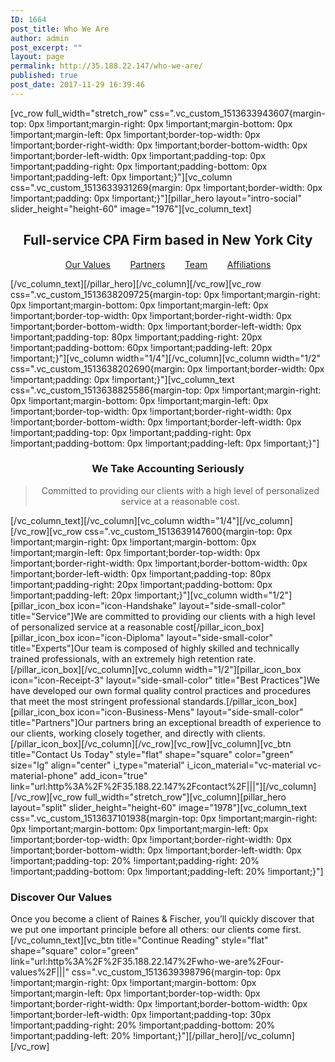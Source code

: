 ```yaml
---
ID: 1664
post_title: Who We Are
author: admin
post_excerpt: ""
layout: page
permalink: http://35.188.22.147/who-we-are/
published: true
post_date: 2017-11-29 16:39:46
---
```

[vc_row full_width="stretch_row" css=".vc_custom_1513633943607{margin-top: 0px !important;margin-right: 0px !important;margin-bottom: 0px !important;margin-left: 0px !important;border-top-width: 0px !important;border-right-width: 0px !important;border-bottom-width: 0px !important;border-left-width: 0px !important;padding-top: 0px !important;padding-right: 0px !important;padding-bottom: 0px !important;padding-left: 0px !important;}"][vc_column css=".vc_custom_1513633931269{margin: 0px !important;border-width: 0px !important;padding: 0px !important;}"][pillar_hero layout="intro-social" slider_height="height-60" image="1976"][vc_column_text]
<h2 style="text-align: center;">Full-service CPA Firm based in New York City</h2>
<p style="text-align: center;"><a href="http://35.188.22.147/who-we-are/our-values/">Our Values</a>        <a href="http://35.188.22.147/who-we-are/partners/">Partners</a>        <a href="http://35.188.22.147/who-we-are/our-team/">Team</a>        <a href="http://35.188.22.147/who-we-are/affiliations-memberships/">Affiliations</a></p>
[/vc_column_text][/pillar_hero][/vc_column][/vc_row][vc_row css=".vc_custom_1513638209725{margin-top: 0px !important;margin-right: 0px !important;margin-bottom: 0px !important;margin-left: 0px !important;border-top-width: 0px !important;border-right-width: 0px !important;border-bottom-width: 0px !important;border-left-width: 0px !important;padding-top: 80px !important;padding-right: 20px !important;padding-bottom: 60px !important;padding-left: 20px !important;}"][vc_column width="1/4"][/vc_column][vc_column width="1/2" css=".vc_custom_1513638202690{margin: 0px !important;border-width: 0px !important;padding: 0px !important;}"][vc_column_text css=".vc_custom_1513638825586{margin-top: 0px !important;margin-right: 0px !important;margin-bottom: 0px !important;margin-left: 0px !important;border-top-width: 0px !important;border-right-width: 0px !important;border-bottom-width: 0px !important;border-left-width: 0px !important;padding-top: 0px !important;padding-right: 0px !important;padding-bottom: 0px !important;padding-left: 0px !important;}"]
<h3 style="text-align: center;">We Take Accounting Seriously</h3>
<blockquote>
<p style="text-align: center;">Committed to providing our clients with a high level of personalized service at a reasonable cost.</p>
</blockquote>
[/vc_column_text][/vc_column][vc_column width="1/4"][/vc_column][/vc_row][vc_row css=".vc_custom_1513639147600{margin-top: 0px !important;margin-right: 0px !important;margin-bottom: 0px !important;margin-left: 0px !important;border-top-width: 0px !important;border-right-width: 0px !important;border-bottom-width: 0px !important;border-left-width: 0px !important;padding-top: 80px !important;padding-right: 20px !important;padding-bottom: 0px !important;padding-left: 20px !important;}"][vc_column width="1/2"][pillar_icon_box icon="icon-Handshake" layout="side-small-color" title="Service"]We are committed to providing our clients with a high level of personalized service at a reasonable cost[/pillar_icon_box][pillar_icon_box icon="icon-Diploma" layout="side-small-color" title="Experts"]Our team is composed of highly skilled and technically trained professionals, with an extremely high retention rate.[/pillar_icon_box][/vc_column][vc_column width="1/2"][pillar_icon_box icon="icon-Receipt-3" layout="side-small-color" title="Best Practices"]We have developed our own formal quality control practices and procedures that meet the most stringent professional standards.[/pillar_icon_box][pillar_icon_box icon="icon-Business-Mens" layout="side-small-color" title="Partners"]Our partners bring an exceptional breadth of experience to our clients, working closely together, and directly with clients.[/pillar_icon_box][/vc_column][/vc_row][vc_row][vc_column][vc_btn title="Contact Us Today" style="flat" shape="square" color="green" size="lg" align="center" i_type="material" i_icon_material="vc-material vc-material-phone" add_icon="true" link="url:http%3A%2F%2F35.188.22.147%2Fcontact%2F|||"][/vc_column][/vc_row][vc_row full_width="stretch_row"][vc_column][pillar_hero layout="split" slider_height="height-60" image="1978"][vc_column_text css=".vc_custom_1513637101938{margin-top: 0px !important;margin-right: 0px !important;margin-bottom: 0px !important;margin-left: 0px !important;border-top-width: 0px !important;border-right-width: 0px !important;border-bottom-width: 0px !important;border-left-width: 0px !important;padding-top: 20% !important;padding-right: 20% !important;padding-bottom: 0px !important;padding-left: 20% !important;}"]
<h3>Discover Our Values</h3>
Once you become a client of Raines &amp; Fischer, you’ll quickly discover that we put one important principle before all others: our clients come first.[/vc_column_text][vc_btn title="Continue Reading" style="flat" shape="square" color="green" link="url:http%3A%2F%2F35.188.22.147%2Fwho-we-are%2Four-values%2F|||" css=".vc_custom_1513639398796{margin-top: 0px !important;margin-right: 0px !important;margin-bottom: 0px !important;margin-left: 0px !important;border-top-width: 0px !important;border-right-width: 0px !important;border-bottom-width: 0px !important;border-left-width: 0px !important;padding-top: 30px !important;padding-right: 20% !important;padding-bottom: 20% !important;padding-left: 20% !important;}"][/pillar_hero][/vc_column][/vc_row]